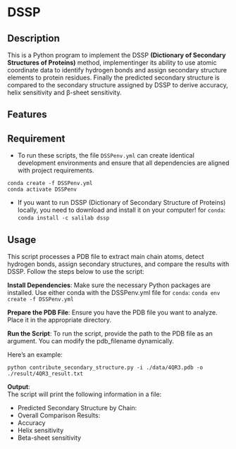 # DSSP 

## Description
This is a Python program to implement the DSSP **(Dictionary of Secondary Structures of Proteins)** method, implementinger its ability to use atomic coordinate data to identify hydrogen bonds and assign secondary structure elements to protein residues. Finally the predicted secondary structure is compared to the secondary structure assigned by DSSP to derive accuracy, helix sensitivity and β-sheet sensitivity.

## Features


## Requirement
- To run these scripts, the file `DSSPenv.yml` can create identical development environments and ensure that all dependencies are aligned with project requirements.

```
conda create -f DSSPenv.yml
conda activate DSSPenv
```

- If you want to run DSSP (Dictionary of Secondary Structure of Proteins) locally, you need to download and install it on your computer!
for `conda`:
`conda install -c salilab dssp`

## Usage
This script processes a PDB file to extract main chain atoms, detect hydrogen bonds, assign secondary structures, and compare the results with DSSP. Follow the steps below to use the script:

**Install Dependencies**: Make sure the necessary Python packages are installed. Use either conda with the DSSPenv.yml file
for `conda`:
`conda env create -f DSSPenv.yml`

**Prepare the PDB File**: Ensure you have the PDB file you want to analyze. Place it in the appropriate directory.

**Run the Script**: To run the script, provide the path to the PDB file as an argument. You can modify the pdb_filename dynamically.

Here’s an example:
```
python contribute_secondary_structure.py -i ./data/4QR3.pdb -o ./result/4QR3_result.txt

```

**Output**:<br>
The script will print the following information in a file:

- Predicted Secondary Structure by Chain: <br>
- Overall Comparison Results: <br>
- Accuracy<br>
- Helix sensitivity<br>
- Beta-sheet sensitivity<br>


